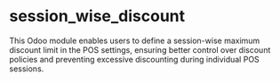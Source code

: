 # session_wise_discount
This Odoo module enables users to define a session-wise maximum discount limit in the POS settings, ensuring better control over discount policies and preventing excessive discounting during individual POS sessions.
